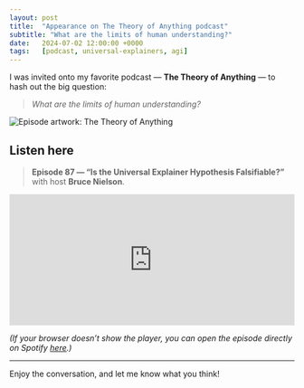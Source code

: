 ```yaml
---
layout: post
title:  "Appearance on The Theory of Anything podcast"
subtitle: "What are the limits of human understanding?"
date:   2024-07-02 12:00:00 +0000
tags:   [podcast, universal-explainers, agi]
---
```


I was invited onto my favorite podcast — **The Theory of Anything** — to hash out the big question:

> *What are the limits of human understanding?*

![Episode artwork: The Theory of Anything](https://i.scdn.co/image/ab6765630000ba8a1dee2d8bc616547884233c79)

## Listen here

> **Episode 87 — “Is the Universal Explainer Hypothesis Falsifiable?”**  
> with host **Bruce Nielson**.

<iframe
  src="https://open.spotify.com/embed/episode/1o3qx0bQtuRLUEdbIVxDq6"
  width="100%" height="232"
  frameborder="0"
  allow="encrypted-media; clipboard-write; picture-in-picture"
  allowfullscreen
></iframe>

*(If your browser doesn’t show the player, you can open the episode directly on Spotify [here](https://open.spotify.com/episode/1o3qx0bQtuRLUEdbIVxDq6).)*

---

Enjoy the conversation, and let me know what you think!
